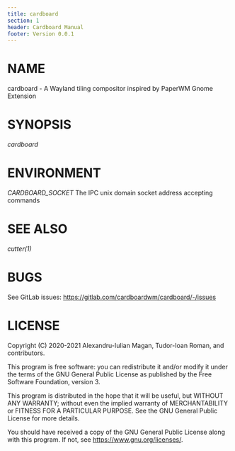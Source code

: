 ```yaml
---
title: cardboard
section: 1
header: Cardboard Manual
footer: Version 0.0.1
---
```


# NAME
cardboard - A Wayland tiling compositor inspired by PaperWM Gnome Extension

# SYNOPSIS
*cardboard*

# ENVIRONMENT
*CARDBOARD_SOCKET*
    The IPC unix domain socket address accepting commands

# SEE ALSO
*cutter(1)*

# BUGS
See GitLab issues: https://gitlab.com/cardboardwm/cardboard/-/issues

# LICENSE
Copyright (C) 2020-2021 Alexandru-Iulian Magan, Tudor-Ioan Roman, and contributors.

This program is free software: you can redistribute it and/or modify it under the terms of the 
GNU General Public License as published by the Free Software Foundation, version 3.

This program is distributed in the hope that it will be useful, but WITHOUT ANY WARRANTY;
without even the implied warranty of MERCHANTABILITY or FITNESS FOR A PARTICULAR PURPOSE. 
See the GNU General Public License for more details.

You should have received a copy of the GNU General Public License along with this program. 
If not, see <https://www.gnu.org/licenses/>.
